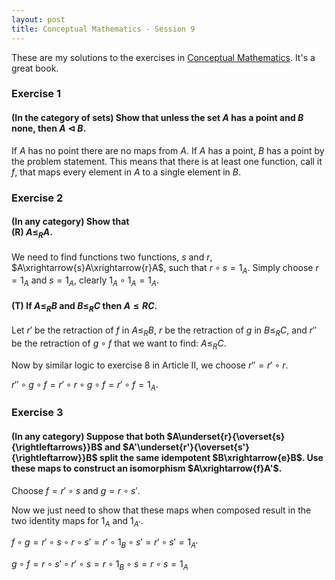 ```yaml
---
layout: post
title: Conceptual Mathematics - Session 9
---
```

These are my solutions to the exercises in [Conceptual Mathematics](http://www.amazon.com/Conceptual-Mathematics-First-Introduction-Categories/dp/052171916X/ref=sr_1_1?ie=UTF8&qid=1461549144&sr=8-1&keywords=conceptual+mathematics). It's a great book.

### **Exercise 1**

#### (In the category of sets) Show that unless the set $A$ has a point and $B$ none, then $A\lhd B$.

If $A$ has no point there are no maps from $A$. If $A$ has a point, $B$ has a point by the problem statement. This means that there is at least one function, call it $f$, that maps every element in $A$ to a single element in $B$.

### **Exercise 2**

#### (In any category) Show that<br/>(R) $A\leq_{R}A$. 

We need to find functions two functions, $s$ and $r$, $A\xrightarrow{s}A\xrightarrow{r}A$, such that $r\circ{s}=1_A$. Simply choose $r=1_A$ and $s=1_A$, clearly $1_A\circ{1_A}=1_A$.

#### (T) If $A\leq_{R}B$ and $B\leq_{R}C$ then $A\leq{R}C$.

Let $r'$ be the retraction of $f$ in $A\leq_{R}B$, $r$ be the retraction of $g$ in $B\leq_{R}C$, and $r''$ be the retraction of $g\circ{f}$ that we want to find: $A\leq_{R}C$.

Now by similar logic to exercise 8 in Article II, we choose $r'' =r'\circ{r}$.

$r'' \circ{g}\circ{f}=r'\circ{r}\circ{g}\circ{f}=r'\circ{f}=1_A$.

### **Exercise 3**

#### (In any category) Suppose that both $A\underset{r}{\overset{s}{\rightleftarrows}}B$ and $A'\underset{r'}{\overset{s'}{\rightleftarrow}}B$ split the same idempotent $B\xrightarrow{e}B$. Use these maps to construct an isomorphism $A\xrightarrow{f}A'$.

Choose $f=r'\circ{s}$ and $g=r\circ{s'}$.

Now we just need to show that these maps when composed result in the two identity maps for $1_A$ and $1_{A'}$.

$f\circ{g}=r'\circ{s}\circ{r}\circ{s'}=r'\circ{1_B}\circ{s'}=r'\circ{s'}=1_{A'}$

$g\circ{f}=r\circ{s'}\circ{r'}\circ{s}=r\circ{1_B}\circ{s}=r\circ{s}=1_A$
